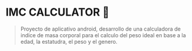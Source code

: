 # IMC CALCULATOR 📱
> Proyecto de aplicativo android, desarrollo de una calculadora de indice de masa corporal para el calculo del peso ideal en base a la edad, la estatudra, el peso y el genero.
